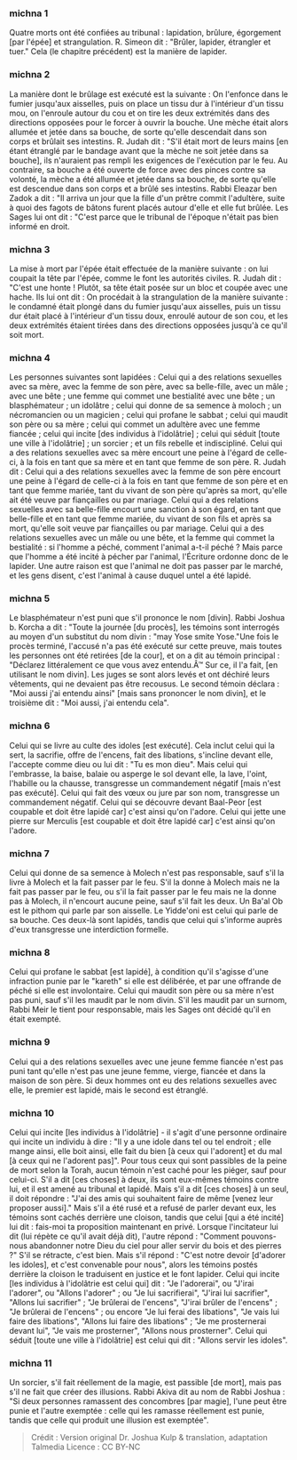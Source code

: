 
### michna 1
Quatre morts ont été confiées au tribunal : lapidation, brûlure, égorgement [par l'épée] et strangulation. R. Simeon dit : "Brûler, lapider, étrangler et tuer." Cela (le chapitre précédent) est la manière de lapider.

### michna 2
La manière dont le brûlage est exécuté est la suivante : On l'enfonce dans le fumier jusqu'aux aisselles, puis on place un tissu dur à l'intérieur d'un tissu mou, on l'enroule autour du cou et on tire les deux extrémités dans des directions opposées pour le forcer à ouvrir la bouche. Une mèche était alors allumée et jetée dans sa bouche, de sorte qu'elle descendait dans son corps et brûlait ses intestins. R. Judah dit : "S'il était mort de leurs mains [en étant étranglé par le bandage avant que la mèche ne soit jetée dans sa bouche], ils n'auraient pas rempli les exigences de l'exécution par le feu. Au contraire, sa bouche a été ouverte de force avec des pinces contre sa volonté, la mèche a été allumée et jetée dans sa bouche, de sorte qu'elle est descendue dans son corps et a brûlé ses intestins. Rabbi Eleazar ben Zadok a dit : "Il arriva un jour que la fille d'un prêtre commit l'adultère, suite à quoi des fagots de bâtons furent placés autour d'elle et elle fut brûlée. Les Sages lui ont dit :  "C'est parce que le tribunal de l'époque n'était pas bien informé en droit.

### michna 3
La mise à mort par l'épée était effectuée de la manière suivante : on lui coupait la tête par l'épée, comme le font les autorités civiles. R. Judah dit : "C'est une honte !  Plutôt, sa tête était posée sur un bloc et coupée avec une hache. Ils lui ont dit : On procédait à la strangulation de la manière suivante : le condamné était plongé dans du fumier jusqu'aux aisselles, puis un tissu dur était placé à l'intérieur d'un tissu doux, enroulé autour de son cou, et les deux extrémités étaient tirées dans des directions opposées jusqu'à ce qu'il soit mort.

### michna 4
Les personnes suivantes sont lapidées : Celui qui a des relations sexuelles avec sa mère, avec la femme de son père, avec sa belle-fille, avec un mâle ; avec une bête ; une femme qui commet une bestialité avec une bête ; un blasphémateur ; un idolâtre ; celui qui donne de sa semence à moloch ; un nécromancien ou un magicien ; celui qui profane le sabbat ; celui qui maudit son père ou sa mère ; celui qui commet un adultère avec une femme fiancée ; celui qui incite [des individus à l'idolâtrie] ; celui qui séduit [toute une ville à l'idolâtrie] ; un sorcier ; et un fils rebelle et indiscipliné. Celui qui a des relations sexuelles avec sa mère encourt une peine à l'égard de celle-ci, à la fois en tant que sa mère et en tant que femme de son père. R. Judah dit :  Celui qui a des relations sexuelles avec la femme de son père encourt une peine à l'égard de celle-ci à la fois en tant que femme de son père et en tant que femme mariée, tant du vivant de son père qu'après sa mort, qu'elle ait été veuve par fiançailles ou par mariage. Celui qui a des relations sexuelles avec sa belle-fille encourt une sanction à son égard, en tant que belle-fille et en tant que femme mariée, du vivant de son fils et après sa mort, qu'elle soit veuve par fiançailles ou par mariage. Celui qui a des relations sexuelles avec un mâle ou une bête, et la femme qui commet la bestialité : si l'homme a péché, comment l'animal a-t-il péché ? Mais parce que l'homme a été incité à pécher par l'animal, l'Écriture ordonne donc de le lapider. Une autre raison est que l'animal ne doit pas passer par le marché, et les gens disent, c'est l'animal à cause duquel untel a été lapidé.

### michna 5
Le blasphémateur n'est puni que s'il prononce le nom [divin]. Rabbi Joshua b. Korcha a dit : "Toute la journée [du procès], les témoins sont interrogés au moyen d'un substitut du nom divin : "may Yose smite Yose."Une fois le procès terminé, l'accusé n'a pas été exécuté sur cette preuve, mais toutes les personnes ont été retirées [de la cour], et on a dit au témoin principal : "Déclarez littéralement ce que vous avez entendu.Â™ Sur ce, il l'a fait, [en utilisant le nom divin]. Les juges se sont alors levés et ont déchiré leurs vêtements, qui ne devaient pas être recousus. Le second témoin déclara :  "Moi aussi j'ai entendu ainsi" [mais sans prononcer le nom divin], et le troisième dit : "Moi aussi, j'ai entendu cela".

### michna 6
Celui qui se livre au culte des idoles [est exécuté].  Cela inclut celui qui la sert, la sacrifie, offre de l'encens, fait des libations, s'incline devant elle, l'accepte comme dieu ou lui dit : "Tu es mon dieu". Mais celui qui l'embrasse, la baise, balaie ou asperge le sol devant elle, la lave, l'oint, l'habille ou la chausse, transgresse un commandement négatif [mais n'est pas exécuté]. Celui qui fait des vœux ou jure par son nom, transgresse un commandement négatif. Celui qui se découvre devant Baal-Peor [est coupable et doit être lapidé car] c'est ainsi qu'on l'adore. Celui qui jette une pierre sur Merculis [est coupable et doit être lapidé car] c'est ainsi qu'on l'adore.

### michna 7
Celui qui donne de sa semence à Molech n'est pas responsable, sauf s'il la livre à Molech et la fait passer par le feu. S'il la donne à Molech mais ne la fait pas passer par le feu, ou s'il la fait passer par le feu mais ne la donne pas à Molech, il n'encourt aucune peine, sauf s'il fait les deux. Un Ba'al Ob est le pithom qui parle par son aisselle. Le Yidde'oni est celui qui parle de sa bouche. Ces deux-là sont lapidés, tandis que celui qui s'informe auprès d'eux transgresse une interdiction formelle.

### michna 8
Celui qui profane le sabbat [est lapidé], à condition qu'il s'agisse d'une infraction punie par le "kareth" si elle est délibérée, et par une offrande de péché si elle est involontaire. Celui qui maudit son père ou sa mère n'est pas puni, sauf s'il les maudit par le nom divin. S'il les maudit par un surnom, Rabbi Meir le tient pour responsable, mais les Sages ont décidé qu'il en était exempté.

### michna 9
Celui qui a des relations sexuelles avec une jeune femme fiancée n'est pas puni tant qu'elle n'est pas une jeune femme, vierge, fiancée et dans la maison de son père. Si deux hommes ont eu des relations sexuelles avec elle, le premier est lapidé, mais le second est étranglé.

### michna 10
Celui qui incite [les individus à l'idolâtrie] - il s'agit d'une personne ordinaire qui incite un individu à dire : "Il y a une idole dans tel ou tel endroit ; elle mange ainsi, elle boit ainsi, elle fait du bien [à ceux qui l'adorent] et du mal [à ceux qui ne l'adorent pas]". Pour tous ceux qui sont passibles de la peine de mort selon la Torah, aucun témoin n'est caché pour les piéger, sauf pour celui-ci. S'il a dit [ces choses] à deux, ils sont eux-mêmes témoins contre lui, et il est amené au tribunal et lapidé. Mais s'il a dit [ces choses] à un seul, il doit répondre : "J'ai des amis qui souhaitent faire de même [venez leur proposer aussi]." Mais s'il a été rusé et a refusé de parler devant eux, les témoins sont cachés derrière une cloison, tandis que celui [qui a été incité] lui dit : fais-moi ta proposition maintenant en privé. Lorsque l'incitateur lui dit (lui répète ce qu'il avait déjà dit), l'autre répond : "Comment pouvons-nous abandonner notre Dieu du ciel pour aller servir du bois et des pierres ?" S'il se rétracte, c'est bien. Mais s'il répond : "C'est notre devoir [d'adorer les idoles], et c'est convenable pour nous", alors les témoins postés derrière la cloison le traduisent en justice et le font lapider. Celui qui incite [les individus à l'idolâtrie est celui qui] dit : "Je l'adorerai", ou "J'irai l'adorer", ou "Allons l'adorer" ; ou "Je lui sacrifierai", "J'irai lui sacrifier", "Allons lui sacrifier" ; "Je brûlerai de l'encens", "J'irai brûler de l'encens" ; "Je brûlerai de l'encens" ; ou encore "Je lui ferai des libations", "Je vais lui faire des libations", "Allons lui faire des libations" ; "Je me prosternerai devant lui", "Je vais me prosterner", "Allons nous prosterner". Celui qui séduit [toute une ville à l'idolâtrie] est celui qui dit : "Allons servir les idoles".

### michna 11
Un sorcier, s'il fait réellement de la magie, est passible [de mort], mais pas s'il ne fait que créer des illusions. Rabbi Akiva dit au nom de Rabbi Joshua : "Si deux personnes ramassent des concombres [par magie], l'une peut être punie et l'autre exemptée : celle qui les ramasse réellement est punie, tandis que celle qui produit une illusion est exemptée".

>Crédit : Version original Dr. Joshua Kulp & translation, adaptation Talmedia
>Licence : CC BY-NC